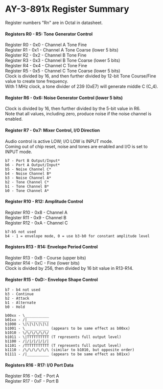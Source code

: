 # AY-3-891x Register Summary
Register numbers "Rn" are in Octal in datasheet.

#### Registers R0 - R5: Tone Generator Control  
Register R0  - 0x0 - Channel A Tone Fine  
Register R1  - 0x1 - Channel A Tone Coarse (lower 5 bits)  
Register R2  - 0x2 - Channel B Tone Fine  
Register R3  - 0x3 - Channel B Tone Coarse (lower 5 bits)  
Register R4  - 0x4 - Channel C Tone Fine  
Register R5  - 0x5 - Channel C Tone Coarse (lower 5 bits)  
Clock is divided by 16, and then further divided by 12-bit Tone Course/Fine value to create tone frequency.  
With 1 MHz clock, a tone divider of 239 (0xE7) will generate middle C (C_4).

#### Register R6 - 0x6: Noise Generator Control (lower 5 bits)
Clock is divided by 16, then further divided by the 5-bit value in R6.  
Note that all values, including zero, produce noise if the noise channel is enabled.

#### Register R7 - 0x7: Mixer Control, I/O Direction
Audio control is active LOW; I/O LOW is INPUT mode.  
Coming out of chip reset, noise and tones are enabled and I/O is set to INPUT mode.  
```
b7 - Port B Output/Input*  
b6 - Port A Output/Input*  
b5 - Noise Channel C*  
b4 - Noise Channel B*  
b3 - Noise Channel A*  
b2 - Tone Channel C*  
b1 - Tone Channel B*  
b0 - Tone Channel A*  
```

#### Register R10 - R12: Amplitude Control
Register R10 - 0x8 - Channel A  
Register R11 - 0x9 - Channel B  
Register R12 - 0xA - Channel C  
```
b7-b5 not used
b4 - 1 = envelope mode, 0 = use b3-b0 for constant amplitude level
```

#### Registers R13 - R14: Envelope Period Control
Register R13 - 0xB - Course (upper bits)  
Register R14 - 0xC - Fine (lower bits)  
Clock is divided by 256, then divided by 16 bit value in R13-R14.  

#### Register R15 - 0xD:- Envelope Shape Control
```
b7 - b4 not used
b3 - Continue
b2 - Attack
b1 - Alternate
b0 - Hold
```
```
b00xx - \___________
b01xx - /|__________
b1000 - \|\|\|\|\|\|
b1001 - \___________ (appears to be same effect as b00xx)
b1010 - \/\/\/\/\/\/
b1011 - \|TTTTTTTTTT (T represents full output level)
b1100 - /|/|/|/|/|/|
b1101 - /TTTTTTTTTTT (T represents full output level)
b1110 - /\/\/\/\/\/\ (similar to b1010, but opposite order)
b1111 - /|__________ (appears to be same effect as b01xx)
```

#### Registers R16 - R17: I/O Port Data
Register R16 - 0xE - Port A  
Register R17 - 0xF - Port B  
